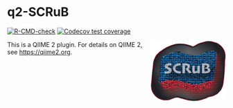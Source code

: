 # q2-SCRuB

 <!-- badges: start -->
  [![R-CMD-check](https://github.com/korem-lab/Shenhav-and-Korem-labs/actions/workflows/check-standard.yaml/badge.svg)](https://github.com/korem-lab/SCRuB/actions/workflows/check-standard.yaml)
  [![Codecov test
coverage](https://codecov.io/gh/korem-lab/SCRuB/graph/badge.svg)](https://app.codecov.io/gh/korem-lab/SCRuB)
  <!-- badges: end -->

<img src='vignettes/SCRuB_logo.png' align="right" height="139" />

This is a QIIME 2 plugin. For details on QIIME 2, see https://qiime2.org.
